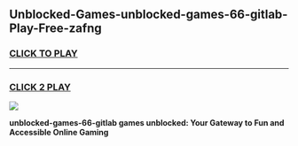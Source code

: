 
## Unblocked-Games-unblocked-games-66-gitlab-Play-Free-zafng
<h3>
<a href="https://premium76.site?title=unblocked-games-66-gitlab&ref=23A">CLICK TO PLAY</a></h3>
<hr>

<h3>
<a href="https://premium76.site?title=unblocked-games-66-gitlab&ref=23A">CLICK 2 PLAY</a>
  
</h3>

<a href="https://premium76.site?title=unblocked-games-66-gitlab&ref=23A"><img src="https://clearcache.store/games.png"></a>


**unblocked-games-66-gitlab games unblocked: Your Gateway to Fun and Accessible Online Gaming**
